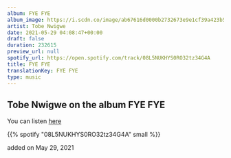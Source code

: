 ```yaml
---
album: FYE FYE
album_image: https://i.scdn.co/image/ab67616d0000b2732673e9e1cf39a423b51bd4ae
artist: Tobe Nwigwe
date: 2021-05-29 04:08:47+00:00
draft: false
duration: 232615
preview_url: null
spotify_url: https://open.spotify.com/track/08L5NUKHYS0RO32tz34G4A
title: FYE FYE
translationKey: FYE FYE
type: music
---
```


## Tobe Nwigwe on the album FYE FYE

You can listen [here](https://open.spotify.com/track/08L5NUKHYS0RO32tz34G4A)

{{% spotify "08L5NUKHYS0RO32tz34G4A" small %}}

added on May 29, 2021